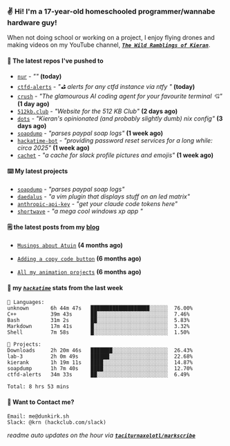 ### ✌️ Hi! I'm a 17-year-old homeschooled programmer/wannabe hardware guy!

When not doing school or working on a project, I enjoy flying drones and making videos on my YouTube channel, [**_`The Wild Ramblings of Kieran`_**](https://youtube.com/@kieran.rambles).

#### 👷 The latest repos I've pushed to

- [`nur`](https://github.com/charmbracelet/nur) - _""_ **(today)**
- [`ctfd-alerts`](https://github.com/taciturnaxolotl/ctfd-alerts) - _"⛳ alerts for any ctfd instance via ntfy "_ **(today)**
- [`crush`](https://github.com/charmbracelet/crush) - _"The glamourous AI coding agent for your favourite terminal 💘"_ **(1 day ago)**
- [`512kb.club`](https://github.com/kevquirk/512kb.club) - _"Website for the 512 KB Club"_ **(2 days ago)**
- [`dots`](https://github.com/taciturnaxolotl/dots) - _"Kieran's opinionated (and probably slightly dumb) nix config"_ **(3 days ago)**
- [`soapdump`](https://github.com/taciturnaxolotl/soapdump) - _"parses paypal soap logs"_ **(1 week ago)**
- [`hackatime-bot`](https://github.com/taciturnaxolotl/hackatime-bot) - _"providing password reset services for a long while: circa 2025"_ **(1 week ago)**
- [`cachet`](https://github.com/taciturnaxolotl/cachet) - _"a cache for slack profile pictures and emojis"_ **(1 week ago)**

#### ⌨️ My latest projects

- [`soapdump`](https://github.com/taciturnaxolotl/soapdump) - _"parses paypal soap logs"_
- [`daedalus`](https://github.com/taciturnaxolotl/daedalus) - _"a vim plugin that displays stuff on an led matrix"_
- [`anthropic-api-key`](https://github.com/taciturnaxolotl/anthropic-api-key) - _"get your claude code tokens here"_
- [`shortwave`](https://github.com/taciturnaxolotl/shortwave) - _"a mega cool windows xp app "_

#### 🗒️ the latest posts from my [blog](https://dunkirk.sh)

- [`Musings about Atuin`](https://dunkirk.sh/blog/atuin/) **(4 months ago)**

- [`Adding a copy code button`](https://dunkirk.sh/blog/adding-a-copy-button/) **(6 months ago)**

- [`All my animation projects`](https://dunkirk.sh/blog/my-animations/) **(6 months ago)**



#### 📡 my [_`hackatime`_](https://waka.hackclub.com) stats from the last week

```text
💾 Languages:
unknown       6h 44m 47s   ███████████████████░░░░░░  76.00%
C++           39m 43s      ██░░░░░░░░░░░░░░░░░░░░░░░  7.46%
Bash          31m 2s       ██░░░░░░░░░░░░░░░░░░░░░░░  5.83%
Markdown      17m 41s      █░░░░░░░░░░░░░░░░░░░░░░░░  3.32%
Shell         7m 58s       █░░░░░░░░░░░░░░░░░░░░░░░░  1.50%

💼 Projects:
Downloads     2h 20m 46s   ███████░░░░░░░░░░░░░░░░░░  26.43%
lab-3         2h 0m 49s    ██████░░░░░░░░░░░░░░░░░░░  22.68%
kierank       1h 19m 11s   ████░░░░░░░░░░░░░░░░░░░░░  14.87%
soapdump      1h 7m 40s    ████░░░░░░░░░░░░░░░░░░░░░  12.70%
ctfd-alerts   34m 33s      ██░░░░░░░░░░░░░░░░░░░░░░░  6.49%

Total: 8 hrs 53 mins
```

#### 📮 Want to Contact me?

```text
Email: me@dunkirk.sh
Slack: @krn (hackclub.com/slack)
```

_readme auto updates on the hour via [**`taciturnaxolotl/markscribe`**](https://github.com/taciturnaxolotl/markscribe)_
